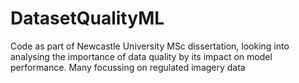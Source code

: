 # DatasetQualityML
Code as part of Newcastle University MSc dissertation, looking into analysing the importance of data quality by its impact on model performance. Many focussing on regulated imagery data
